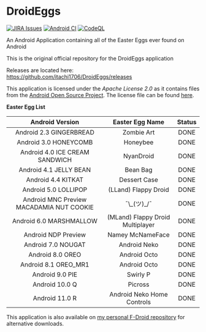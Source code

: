 # DroidEggs 

[![JIRA Issues](https://img.shields.io/badge/JIRA-Issues-blue)](https://itachi1706.atlassian.net/browse/DEGGAND) [![Android CI](https://github.com/itachi1706/DroidEggs/workflows/Android%20CI/badge.svg)](https://github.com/itachi1706/DroidEggs/actions?query=workflow%3A%22Android+CI%22) [![CodeQL](https://github.com/itachi1706/DroidEggs/workflows/CodeQL/badge.svg)](https://github.com/itachi1706/DroidEggs/actions?query=workflow%3ACodeQL)

An Android Application containing all of the Easter Eggs ever found on Android

This is the original official repository for the DroidEggs application

Releases are located here:       
https://github.com/itachi1706/DroidEggs/releases  

This application is licensed under the *Apache License 2.0* as it contains files from the [Android Open Source Project](source.android.com). The license file can be found [here](https://github.com/itachi1706/DroidEggs/blob/master/LICENSE).

**Easter Egg List**

| Android Version | Easter Egg Name | Status |
| :-----------------: | :-----------------: | :--------: |
| Android 2.3 GINGERBREAD | Zombie Art | DONE |
| Android 3.0 HONEYCOMB | Honeybee | DONE |
| Android 4.0 ICE CREAM SANDWICH | NyanDroid | DONE |
| Android 4.1 JELLY BEAN | Bean Bag | DONE |
| Android 4.4 KITKAT | Dessert Case | DONE |
| Android 5.0 LOLLIPOP | (LLand) Flappy Droid | DONE |
| Android MNC Preview MACADAMIA NUT COOKIE | ¯\\\_\(ツ\)\_/¯ | DONE |
| Android 6.0 MARSHMALLOW | (MLand) Flappy Droid Multiplayer | DONE |
| Android NDP Preview | Namey McNameFace | DONE |
| Android 7.0 NOUGAT | Android Neko | DONE |
| Android 8.0 OREO | Android Octo | DONE |
| Android 8.1 OREO_MR1 | Android Octo | DONE |
| Android 9.0 PIE | Swirly P | DONE |
| Android 10.0 Q | Picross | DONE |
| Android 11.0 R | Android Neko Home Controls | DONE |


This application is also available on [my personal F-Droid repository](https://fdroid.itachi1706.com/) for alternative downloads.
